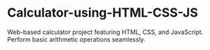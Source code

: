 # Calculator-using-HTML-CSS-JS
Web-based calculator project featuring HTML, CSS, and JavaScript. Perform basic arithmetic operations seamlessly.
